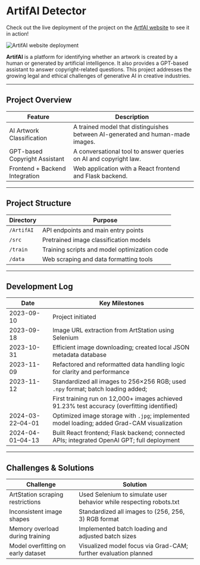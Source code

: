 # ArtifAI Detector

Check out the live deployment of the project on the [ArtfAI website](http://artifai.austinjiang.com) to see it in action!

![ArtifAI website deployment](http://artifai.austinjiang.com/public/outlook.png)


**ArtifAI** is a platform for identifying whether an artwork is created by a human or generated by artificial intelligence. It also provides a GPT-based assistant to answer copyright-related questions. This project addresses the growing legal and ethical challenges of generative AI in creative industries.

---

## Project Overview

| Feature                              | Description                                                                 |
|--------------------------------------|-----------------------------------------------------------------------------|
| AI Artwork Classification            | A trained model that distinguishes between AI-generated and human-made images. |
| GPT-based Copyright Assistant        | A conversational tool to answer queries on AI and copyright law.           |
| Frontend + Backend Integration       | Web application with a React frontend and Flask backend.                   |

---

## Project Structure

| Directory     | Purpose                                                 |
|---------------|---------------------------------------------------------|
| `/ArtifAI`    | API endpoints and main entry points                     |
| `/src`        | Pretrained image classification models                  |
| `/train`      | Training scripts and model optimization code            |
| `/data`       | Web scraping and data formatting tools                  |

---

## Development Log

| Date            | Key Milestones                                                                                     |
|-----------------|----------------------------------------------------------------------------------------------------|
| 2023-09-10      | Project initiated                                                                                  |
| 2023-09-18      | Image URL extraction from ArtStation using Selenium                                                |
| 2023-10-31      | Efficient image downloading; created local JSON metadata database                                  |
| 2023-11-09      | Refactored and reformatted data handling logic for clarity and performance                         |
| 2023-11-12      | Standardized all images to 256×256 RGB; used `.npy` format; batch loading added;                   |
|                 | First training run on 12,000+ images achieved 91.23% test accuracy (overfitting identified)        |
| 2024-03-22–04-01| Optimized image storage with `.jpg`; implemented model loading; added Grad-CAM visualization       |
| 2024-04-01–04-13| Built React frontend; Flask backend; connected APIs; integrated OpenAI GPT; full deployment        |

---

## Challenges & Solutions

| Challenge                                   | Solution                                                                 |
|--------------------------------------------|--------------------------------------------------------------------------|
| ArtStation scraping restrictions            | Used Selenium to simulate user behavior while respecting robots.txt      |
| Inconsistent image shapes                   | Standardized all images to (256, 256, 3) RGB format                       |
| Memory overload during training             | Implemented batch loading and adjusted batch sizes                       |
| Model overfitting on early dataset          | Visualized model focus via Grad-CAM; further evaluation planned          |
